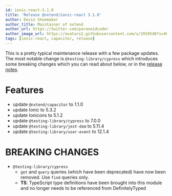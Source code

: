 ```yaml
---
id: ionic-react-3.1.0
title: 'Release @nxtend/ionic-react 3.1.0'
author: Devin Shoemaker
author_title: Maintainer of nxtend
author_url: https://twitter.com/paranoidcoder
author_image_url: https://avatars2.githubusercontent.com/u/1919548?s=460&u=e8799ad545249d59bf57b7ee35a8841825004ca0&v=4
tags: [ionic-react, capacitor, release]
---
```


This is a pretty typical maintenance release with a few package updates. The most notable change is `@testing-library/cypress` which introduces some breaking changes which you can read about below, or in the [release notes](https://github.com/testing-library/cypress-testing-library/releases/tag/v7.0.0).

# Features

- update `@nxtend/capacitor` to 1.1.0
- update Ionic to 5.3.2
- update Ionicons to 5.1.2
- update `@testing-library/cypress` to 7.0.0
- update `@testing-library/jest-dom` to 5.11.4
- update `@testing-library/user-event` to 12.1.4

# BREAKING CHANGES

- `@testing-library/cypress`
  - `get` and `query` queries (which have been deprecated) have now been removed. Use `find` queries only.
  - **TS**: TypeScript type definitions have been brought into this module and no longer needs to be referenced from DefinitelyTyped
